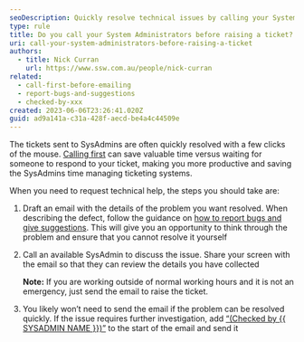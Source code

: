 ```yaml
---
seoDescription: Quickly resolve technical issues by calling your System Administrators before raising a ticket, saving time and increasing productivity.
type: rule
title: Do you call your System Administrators before raising a ticket?
uri: call-your-system-administrators-before-raising-a-ticket
authors:
  - title: Nick Curran
    url: https://www.ssw.com.au/people/nick-curran
related:
  - call-first-before-emailing
  - report-bugs-and-suggestions
  - checked-by-xxx
created: 2023-06-06T23:26:41.020Z
guid: ad9a141a-c31a-428f-aecd-be4a4c44509e
---
```


The tickets sent to SysAdmins are often quickly resolved with a few clicks of the mouse. [Calling first](/call-first-before-emailing) can save valuable time versus waiting for someone to respond to your ticket, making you more productive and saving the SysAdmins time managing ticketing systems.

When you need to request technical help, the steps you should take are:

1. Draft an email with the details of the problem you want resolved. When describing the defect, follow the guidance on [how to report bugs and give suggestions](/report-bugs-and-suggestions). This will give you an opportunity to think through the problem and ensure that you cannot resolve it yourself

2. Call an available SysAdmin to discuss the issue. Share your screen with the email so that they can review the details you have collected

   **Note:** If you are working outside of normal working hours and it is not an emergency, just send the email to raise the ticket.

3. You likely won’t need to send the email if the problem can be resolved quickly. If the issue requires further investigation, add [“(Checked by {{ SYSADMIN NAME }})”](/checked-by-xxx) to the start of the email and send it
